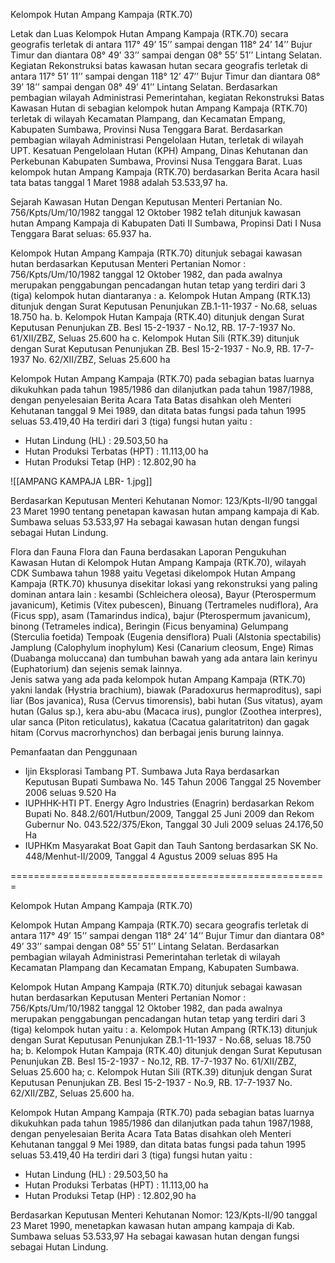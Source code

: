 Kelompok Hutan Ampang Kampaja (RTK.70)

Letak dan Luas
Kelompok Hutan Ampang Kampaja (RTK.70) secara geografis terletak di antara 117° 49’ 15’’ sampai dengan 118° 24’ 14’’ Bujur Timur dan diantara 08° 49’ 33’’ sampai dengan 08° 55’ 51’’ Lintang Selatan. Kegiatan Rekonstruksi batas kawasan hutan secara geografis terletak di antara 117° 51’ 11’’ sampai dengan 118° 12’ 47’’ Bujur Timur dan diantara 08° 39’ 18’’ sampai dengan 08° 49’ 41’’ Lintang Selatan. 
Berdasarkan pembagian wilayah Administrasi Pemerintahan, kegiatan Rekonstruksi Batas Kawasan Hutan di sebagian kelompok hutan Ampang Kampaja (RTK.70) terletak di wilayah Kecamatan Plampang, dan Kecamatan Empang, Kabupaten Sumbawa, Provinsi Nusa Tenggara Barat. Berdasarkan pembagian wilayah Administrasi Pengelolaan Hutan,  terletak di wilayah UPT. Kesatuan Pengelolaan Hutan (KPH) Ampang, Dinas Kehutanan dan Perkebunan Kabupaten Sumbawa, Provinsi Nusa Tenggara Barat. Luas kelompok hutan Ampang Kampaja (RTK.70) berdasarkan Berita Acara hasil tata batas tanggal 1 Maret 1988 adalah 53.533,97 ha.

Sejarah Kawasan Hutan
Dengan Keputusan Menteri Pertanian No. 756/Kpts/Um/10/1982 tanggal 12 Oktober 1982 te1ah ditunjuk kawasan hutan Ampang Kampaja di Kabupaten Dati II Sumbawa, Propinsi Dati I Nusa Tenggara Barat seluas: 65.937 ha.

Kelompok Hutan Ampang Kampaja (RTK.70) ditunjuk sebagai kawasan hutan berdasarkan Keputusan Menteri Pertanian Nomor : 756/Kpts/Um/10/1982 tanggal 12 Oktober 1982, dan pada awalnya merupakan penggabungan pencadangan hutan tetap yang terdiri dari 3 (tiga) kelompok hutan diantaranya :
a. Kelompok Hutan Ampang (RTK.13) ditunjuk dengan Surat Keputusan Penunjukan ZB.1-11-1937 - No.68,  seluas 18.750 ha.
b. Kelompok Hutan Kampaja (RTK.40) ditunjuk dengan Surat Keputusan Penunjukan ZB. Besl 15-2-1937 - No.12, RB. 17-7-1937 No. 61/XII/ZBZ, Seluas 25.600 ha
c. Kelompok Hutan Sili (RTK.39) ditunjuk dengan Surat Keputusan Penunjukan ZB. Besl 15-2-1937 - No.9, RB. 17-7-1937 No. 62/XII/ZBZ, Seluas 25.600 ha

Kelompok Hutan Ampang Kampaja (RTK.70) pada sebagian batas luarnya  dikukuhkan pada tahun 1985/1986 dan dilanjutkan pada tahun 1987/1988, dengan penyelesaian Berita Acara Tata Batas disahkan oleh Menteri Kehutanan tanggal 9 Mei 1989, dan ditata batas fungsi pada tahun 1995 seluas 53.419,40 Ha terdiri dari 3 (tiga) fungsi hutan yaitu :
- Hutan Lindung (HL)                  	: 29.503,50 ha
- Hutan Produksi Terbatas  (HPT) 	: 11.113,00 ha
- Hutan Produksi Tetap (HP)        	: 12.802,90 ha

![[AMPANG KAMPAJA LBR- 1.jpg]]

Berdasarkan Keputusan Menteri Kehutanan Nomor: 123/Kpts-II/90 tanggal 23 Maret 1990 tentang penetapan kawasan hutan ampang kampaja di Kab. Sumbawa seluas 53.533,97 Ha sebagai kawasan hutan dengan fungsi sebagai Hutan Lindung.


Flora dan Fauna
Flora dan Fauna berdasakan Laporan Pengukuhan Kawasan Hutan di Kelompok Hutan Ampang Kampaja (RTK.70), wilayah CDK Sumbawa tahun 1988 yaitu Vegetasi dikelompok Hutan Ampang Kampaja (RTK.70) khusunya disekitar lokasi yang rekonstruksi yang paling dominan antara lain : kesambi (Schleichera oleosa), Bayur (Pterospermum javanicum), Ketimis (Vitex pubescen), Binuang (Tertrameles nudiflora), Ara (Ficus spp), asam (Tamarindus indica), bajur (Pterospermum javanicum), binong (Tetrameles indica), Beringin (Ficus benyamina) Gelumpang (Sterculia foetida) Tempoak (Eugenia densiflora) Puali (Alstonia spectabilis) Jamplung (Calophylum inophylum) Kesi (Canarium cleosum, Enge) Rimas (Duabanga moluccana) dan tumbuhan bawah yang ada antara lain kerinyu (Euphatorium) dan sejenis semak lainnya.  
Jenis satwa yang ada pada kelompok hutan Ampang Kampaja (RTK.70) yakni landak (Hystria brachium), biawak (Paradoxurus hermaproditus), sapi liar (Bos javanica), Rusa (Cervus timorensis), babi hutan (Sus vitatus), ayam hutan (Galus sp.), kera abu-abu (Macaca irus), punglor (Zoothea interpres), ular sanca (Piton reticulatus), kakatua (Cacatua galaritatriton) dan gagak hitam (Corvus macrorhynchos) dan berbagai jenis burung  lainnya. 

Pemanfaatan dan Penggunaan
- Ijin Eksplorasi Tambang PT. Sumbawa Juta Raya berdasarkan Keputusan Bupati Sumbawa No. 145 Tahun 2006 Tanggal 25 November 2006 seluas 9.520 Ha
- IUPHHK-HTI PT. Energy Agro Industries (Enagrin) berdasarkan Rekom Bupati No. 848.2/601/Hutbun/2009, Tanggal 25 Juni 2009 dan Rekom Gubernur No. 043.522/375/Ekon, Tanggal 30 Juli 2009 seluas 24.176,50 Ha
- IUPHKm Masyarakat Boat Gapit dan Tauh Santong berdasarkan SK No. 448/Menhut-II/2009, Tanggal 4 Agustus 2009 seluas 895 Ha


=======================================================


Kelompok Hutan Ampang Kampaja (RTK.70)

Kelompok Hutan Ampang Kampaja (RTK.70) secara geografis terletak di antara 117° 49’ 15’’ sampai dengan 118° 24’ 14’’ Bujur Timur dan diantara 08° 49’ 33’’ sampai dengan 08° 55’ 51’’ Lintang Selatan. Berdasarkan pembagian wilayah Administrasi Pemerintahan terletak di wilayah Kecamatan Plampang dan Kecamatan Empang, Kabupaten Sumbawa.

Kelompok Hutan Ampang Kampaja (RTK.70) ditunjuk sebagai kawasan hutan berdasarkan Keputusan Menteri Pertanian Nomor : 756/Kpts/Um/10/1982 tanggal 12 Oktober 1982, dan pada awalnya merupakan penggabungan pencadangan hutan tetap yang terdiri dari 3 (tiga) kelompok hutan yaitu :
a. Kelompok Hutan Ampang (RTK.13) ditunjuk dengan Surat Keputusan Penunjukan ZB.1-11-1937 - No.68,  seluas 18.750 ha;
b. Kelompok Hutan Kampaja (RTK.40) ditunjuk dengan Surat Keputusan Penunjukan ZB. Besl 15-2-1937 - No.12, RB. 17-7-1937 No. 61/XII/ZBZ, Seluas 25.600 ha;
c. Kelompok Hutan Sili (RTK.39) ditunjuk dengan Surat Keputusan Penunjukan ZB. Besl 15-2-1937 - No.9, RB. 17-7-1937 No. 62/XII/ZBZ, Seluas 25.600 ha.

Kelompok Hutan Ampang Kampaja (RTK.70) pada sebagian batas luarnya  dikukuhkan pada tahun 1985/1986 dan dilanjutkan pada tahun 1987/1988, dengan penyelesaian Berita Acara Tata Batas disahkan oleh Menteri Kehutanan tanggal 9 Mei 1989, dan ditata batas fungsi pada tahun 1995 seluas 53.419,40 Ha terdiri dari 3 (tiga) fungsi hutan yaitu :
- Hutan Lindung (HL) : 29.503,50 ha
- Hutan Produksi Terbatas  (HPT) : 11.113,00 ha
- Hutan Produksi Tetap (HP) : 12.802,90 ha

Berdasarkan Keputusan Menteri Kehutanan Nomor: 123/Kpts-II/90 tanggal 23 Maret 1990, menetapkan kawasan hutan ampang kampaja di Kab. Sumbawa seluas 53.533,97 Ha sebagai kawasan hutan dengan fungsi sebagai Hutan Lindung.